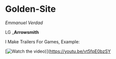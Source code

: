 # Golden-Site
*Emmanuel Verdad*

LG _**Arrowsmith**

I Make Trailers For Games, Example:

[![Watch the video](https://i9.ytimg.com/vi_webp/p3h5JR6c2BY/maxresdefault.webp?v=63bc0c7e&sqp=CNjq_Z0G&rs=AOn4CLA9RiCsxKv-qexgWjgb7dK7sed-tQ))](https://youtu.be/vt5fpE0bzSY
